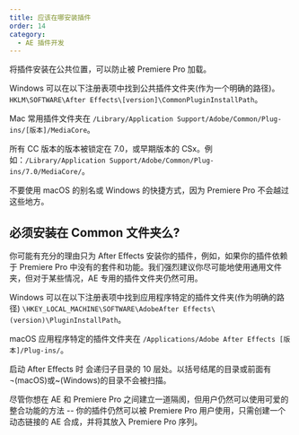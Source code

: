 ```yaml
---
title: 应该在哪安装插件
order: 14
category:
  - AE 插件开发
---
```


将插件安装在公共位置，可以防止被 Premiere Pro 加载。

Windows 可以在以下注册表项中找到公共插件文件夹(作为一个明确的路径)。`HKLM\SOFTWARE\After Effects\[version]\CommonPluginInstallPath`。

Mac 常用插件文件夹在 `/Library/Application Support/Adobe/Common/Plug-ins/[版本]/MediaCore`。

所有 CC 版本的版本被锁定在 7.0，或早期版本的 CSx。例如：`/Library/Application Support/Adobe/Common/Plug-ins/7.0/MediaCore/`。

不要使用 macOS 的别名或 Windows 的快捷方式，因为 Premiere Pro 不会越过这些地方。

## 必须安装在 Common 文件夹么?

你可能有充分的理由只为 After Effects 安装你的插件，例如，如果你的插件依赖于 Premiere Pro 中没有的套件和功能。我们强烈建议你尽可能地使用通用文件夹，但对于某些情况，AE 专用的插件文件夹仍然可用。

Windows 可以在以下注册表项中找到应用程序特定的插件文件夹(作为明确的路径) `\HKEY_LOCAL_MACHINE\SOFTWARE\AdobeAfter Effects\(version)\PluginInstallPath`。

macOS 应用程序特定的插件文件夹在 `/Applications/Adobe After Effects [版本]/Plug-ins/`。

启动 After Effects 时 会递归子目录的 10 层处。以括号结尾的目录或前面有 ¬(macOS)或~(Windows)的目录不会被扫描。

尽管你想在 AE 和 Premiere Pro 之间建立一道隔阂，但用户仍然可以使用可爱的整合功能的方法 -- 你的插件仍然可以被 Premiere Pro 用户使用，只需创建一个动态链接的 AE 合成，并将其放入 Premiere Pro 序列。
